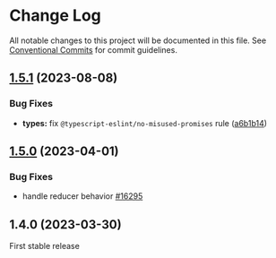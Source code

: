 # Change Log

All notable changes to this project will be documented in this file.
See [Conventional Commits](https://conventionalcommits.org) for commit guidelines.

## [1.5.1](https://github.com/hotform/hotform/compare/@hotform/types@1.5.0...@hotform/types@1.5.1) (2023-08-08)

### Bug Fixes

- **types:** fix `@typescript-eslint/no-misused-promises` rule ([a6b1b14](https://github.com/hotform/hotform/commit/a6b1b1497e71d3634da407ff99d824894af7fe99))

## [1.5.0](https://github.com/hotform/hotform/compare/@hotform/types@1.4.0...@hotform/types@1.5.0) (2023-04-01)

### Bug Fixes

- handle reducer behavior [#16295](https://github.com/facebook/react/issues/16295#issuecomment-610098654)

## 1.4.0 (2023-03-30)

First stable release
